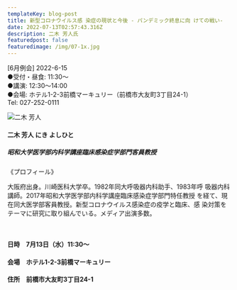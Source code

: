 ```yaml
---
templateKey: blog-post
title: 新型コロナウイルス感 染症の現状と今後 - パンデミック終息に向 けての戦い-
date: 2022-07-13T02:57:43.316Z
description: 二木 芳人氏
featuredpost: false
featuredimage: /img/07-1x.jpg
---
```

 \[6月例会] 2022-6-15 \
●受付・昼食: 11:30〜 \
●講演: 12:30〜14:00 \
●会場: ホテル1-2-3前橋マーキュリー（前橋市大友町3丁目24-1）\
Tel: 027-252-0111

![二木 芳人](/img/07-1x.jpg "二木 芳人  にき よしひと")

#### 二木 芳人  にき よしひと

##### 昭和大学医学部内科学講座臨床感染症学部門客員教授

 《プロフィール》

大阪府出身。川崎医科大学卒。1982年同大呼吸器内科助手、1983年呼 吸器内科講師。2017年昭和大学医学部内科学講座臨床感染症学部門特任教授 を経て、現在同大医学部客員教授。新型コロナウイルス感染症の疫学と臨床、感 染対策をテーマに研究に取り組んでいる。メディア出演多数。

<br />

#### 日時　7月13日（水）11:30〜

#### 会場　ホテル1-2-3前橋マーキュリー

#### 住所　前橋市大友町3丁目24-1